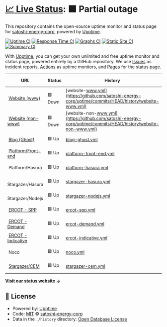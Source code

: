 # [📈 Live Status](https://status.satoshienergy.com): <!--live status--> **🟧 Partial outage**

This repository contains the open-source uptime monitor and status page for [satoshi-energy-corp](https://status.satoshienergy.com), powered by [Upptime](https://github.com/upptime/upptime).

[![Uptime CI](https://github.com/satoshi-energy-corp/uptime/workflows/Uptime%20CI/badge.svg)](https://github.com/satoshi-energy-corp/uptime/actions?query=workflow%3A%22Uptime+CI%22)
[![Response Time CI](https://github.com/satoshi-energy-corp/uptime/workflows/Response%20Time%20CI/badge.svg)](https://github.com/satoshi-energy-corp/uptime/actions?query=workflow%3A%22Response+Time+CI%22)
[![Graphs CI](https://github.com/satoshi-energy-corp/uptime/workflows/Graphs%20CI/badge.svg)](https://github.com/satoshi-energy-corp/uptime/actions?query=workflow%3A%22Graphs+CI%22)
[![Static Site CI](https://github.com/satoshi-energy-corp/uptime/workflows/Static%20Site%20CI/badge.svg)](https://github.com/satoshi-energy-corp/uptime/actions?query=workflow%3A%22Static+Site+CI%22)
[![Summary CI](https://github.com/satoshi-energy-corp/uptime/workflows/Summary%20CI/badge.svg)](https://github.com/satoshi-energy-corp/uptime/actions?query=workflow%3A%22Summary+CI%22)

With [Upptime](https://upptime.js.org), you can get your own unlimited and free uptime monitor and status page, powered entirely by a GitHub repository. We use [Issues](https://github.com/satoshi-energy-corp/uptime/issues) as incident reports, [Actions](https://github.com/satoshi-energy-corp/uptime/actions) as uptime monitors, and [Pages](https://status.satoshienergy.com) for the status page.

<!--start: status pages-->
<!-- This summary is generated by Upptime (https://github.com/upptime/upptime) -->
<!-- Do not edit this manually, your changes will be overwritten -->
<!-- prettier-ignore -->
| URL | Status | History | Response Time | Uptime |
| --- | ------ | ------- | ------------- | ------ |
| <img alt="" src="https://icons.duckduckgo.com/ip3/www.satoshienergy.com.ico" height="13"> [Website (www)](https://www.satoshienergy.com) | 🟥 Down | [website-www.yml](https://github.com/satoshi-energy-corp/uptime/commits/HEAD/history/website-www.yml) | <details><summary><img alt="Response time graph" src="./graphs/website-www/response-time-week.png" height="20"> 377ms</summary><br><a href="https://status.satoshienergy.com/history/website-www"><img alt="Response time 380" src="https://img.shields.io/endpoint?url=https%3A%2F%2Fraw.githubusercontent.com%2Fsatoshi-energy-corp%2Fuptime%2FHEAD%2Fapi%2Fwebsite-www%2Fresponse-time.json"></a><br><a href="https://status.satoshienergy.com/history/website-www"><img alt="24-hour response time 260" src="https://img.shields.io/endpoint?url=https%3A%2F%2Fraw.githubusercontent.com%2Fsatoshi-energy-corp%2Fuptime%2FHEAD%2Fapi%2Fwebsite-www%2Fresponse-time-day.json"></a><br><a href="https://status.satoshienergy.com/history/website-www"><img alt="7-day response time 377" src="https://img.shields.io/endpoint?url=https%3A%2F%2Fraw.githubusercontent.com%2Fsatoshi-energy-corp%2Fuptime%2FHEAD%2Fapi%2Fwebsite-www%2Fresponse-time-week.json"></a><br><a href="https://status.satoshienergy.com/history/website-www"><img alt="30-day response time 366" src="https://img.shields.io/endpoint?url=https%3A%2F%2Fraw.githubusercontent.com%2Fsatoshi-energy-corp%2Fuptime%2FHEAD%2Fapi%2Fwebsite-www%2Fresponse-time-month.json"></a><br><a href="https://status.satoshienergy.com/history/website-www"><img alt="1-year response time 390" src="https://img.shields.io/endpoint?url=https%3A%2F%2Fraw.githubusercontent.com%2Fsatoshi-energy-corp%2Fuptime%2FHEAD%2Fapi%2Fwebsite-www%2Fresponse-time-year.json"></a></details> | <details><summary><a href="https://status.satoshienergy.com/history/website-www">100.00%</a></summary><a href="https://status.satoshienergy.com/history/website-www"><img alt="All-time uptime 99.98%" src="https://img.shields.io/endpoint?url=https%3A%2F%2Fraw.githubusercontent.com%2Fsatoshi-energy-corp%2Fuptime%2FHEAD%2Fapi%2Fwebsite-www%2Fuptime.json"></a><br><a href="https://status.satoshienergy.com/history/website-www"><img alt="24-hour uptime 99.99%" src="https://img.shields.io/endpoint?url=https%3A%2F%2Fraw.githubusercontent.com%2Fsatoshi-energy-corp%2Fuptime%2FHEAD%2Fapi%2Fwebsite-www%2Fuptime-day.json"></a><br><a href="https://status.satoshienergy.com/history/website-www"><img alt="7-day uptime 100.00%" src="https://img.shields.io/endpoint?url=https%3A%2F%2Fraw.githubusercontent.com%2Fsatoshi-energy-corp%2Fuptime%2FHEAD%2Fapi%2Fwebsite-www%2Fuptime-week.json"></a><br><a href="https://status.satoshienergy.com/history/website-www"><img alt="30-day uptime 100.00%" src="https://img.shields.io/endpoint?url=https%3A%2F%2Fraw.githubusercontent.com%2Fsatoshi-energy-corp%2Fuptime%2FHEAD%2Fapi%2Fwebsite-www%2Fuptime-month.json"></a><br><a href="https://status.satoshienergy.com/history/website-www"><img alt="1-year uptime 99.98%" src="https://img.shields.io/endpoint?url=https%3A%2F%2Fraw.githubusercontent.com%2Fsatoshi-energy-corp%2Fuptime%2FHEAD%2Fapi%2Fwebsite-www%2Fuptime-year.json"></a></details>
| <img alt="" src="https://icons.duckduckgo.com/ip3/satoshienergy.com.ico" height="13"> [Website (non-www)](https://satoshienergy.com) | 🟥 Down | [website-non-www.yml](https://github.com/satoshi-energy-corp/uptime/commits/HEAD/history/website-non-www.yml) | <details><summary><img alt="Response time graph" src="./graphs/website-non-www/response-time-week.png" height="20"> 88ms</summary><br><a href="https://status.satoshienergy.com/history/website-non-www"><img alt="Response time 193" src="https://img.shields.io/endpoint?url=https%3A%2F%2Fraw.githubusercontent.com%2Fsatoshi-energy-corp%2Fuptime%2FHEAD%2Fapi%2Fwebsite-non-www%2Fresponse-time.json"></a><br><a href="https://status.satoshienergy.com/history/website-non-www"><img alt="24-hour response time 105" src="https://img.shields.io/endpoint?url=https%3A%2F%2Fraw.githubusercontent.com%2Fsatoshi-energy-corp%2Fuptime%2FHEAD%2Fapi%2Fwebsite-non-www%2Fresponse-time-day.json"></a><br><a href="https://status.satoshienergy.com/history/website-non-www"><img alt="7-day response time 88" src="https://img.shields.io/endpoint?url=https%3A%2F%2Fraw.githubusercontent.com%2Fsatoshi-energy-corp%2Fuptime%2FHEAD%2Fapi%2Fwebsite-non-www%2Fresponse-time-week.json"></a><br><a href="https://status.satoshienergy.com/history/website-non-www"><img alt="30-day response time 97" src="https://img.shields.io/endpoint?url=https%3A%2F%2Fraw.githubusercontent.com%2Fsatoshi-energy-corp%2Fuptime%2FHEAD%2Fapi%2Fwebsite-non-www%2Fresponse-time-month.json"></a><br><a href="https://status.satoshienergy.com/history/website-non-www"><img alt="1-year response time 173" src="https://img.shields.io/endpoint?url=https%3A%2F%2Fraw.githubusercontent.com%2Fsatoshi-energy-corp%2Fuptime%2FHEAD%2Fapi%2Fwebsite-non-www%2Fresponse-time-year.json"></a></details> | <details><summary><a href="https://status.satoshienergy.com/history/website-non-www">100.00%</a></summary><a href="https://status.satoshienergy.com/history/website-non-www"><img alt="All-time uptime 99.99%" src="https://img.shields.io/endpoint?url=https%3A%2F%2Fraw.githubusercontent.com%2Fsatoshi-energy-corp%2Fuptime%2FHEAD%2Fapi%2Fwebsite-non-www%2Fuptime.json"></a><br><a href="https://status.satoshienergy.com/history/website-non-www"><img alt="24-hour uptime 99.99%" src="https://img.shields.io/endpoint?url=https%3A%2F%2Fraw.githubusercontent.com%2Fsatoshi-energy-corp%2Fuptime%2FHEAD%2Fapi%2Fwebsite-non-www%2Fuptime-day.json"></a><br><a href="https://status.satoshienergy.com/history/website-non-www"><img alt="7-day uptime 100.00%" src="https://img.shields.io/endpoint?url=https%3A%2F%2Fraw.githubusercontent.com%2Fsatoshi-energy-corp%2Fuptime%2FHEAD%2Fapi%2Fwebsite-non-www%2Fuptime-week.json"></a><br><a href="https://status.satoshienergy.com/history/website-non-www"><img alt="30-day uptime 100.00%" src="https://img.shields.io/endpoint?url=https%3A%2F%2Fraw.githubusercontent.com%2Fsatoshi-energy-corp%2Fuptime%2FHEAD%2Fapi%2Fwebsite-non-www%2Fuptime-month.json"></a><br><a href="https://status.satoshienergy.com/history/website-non-www"><img alt="1-year uptime 99.99%" src="https://img.shields.io/endpoint?url=https%3A%2F%2Fraw.githubusercontent.com%2Fsatoshi-energy-corp%2Fuptime%2FHEAD%2Fapi%2Fwebsite-non-www%2Fuptime-year.json"></a></details>
| <img alt="" src="https://icons.duckduckgo.com/ip3/research.satoshienergy.com.ico" height="13"> [Blog (Ghost)](https://research.satoshienergy.com) | 🟩 Up | [blog-ghost.yml](https://github.com/satoshi-energy-corp/uptime/commits/HEAD/history/blog-ghost.yml) | <details><summary><img alt="Response time graph" src="./graphs/blog-ghost/response-time-week.png" height="20"> 670ms</summary><br><a href="https://status.satoshienergy.com/history/blog-ghost"><img alt="Response time 128" src="https://img.shields.io/endpoint?url=https%3A%2F%2Fraw.githubusercontent.com%2Fsatoshi-energy-corp%2Fuptime%2FHEAD%2Fapi%2Fblog-ghost%2Fresponse-time.json"></a><br><a href="https://status.satoshienergy.com/history/blog-ghost"><img alt="24-hour response time 69" src="https://img.shields.io/endpoint?url=https%3A%2F%2Fraw.githubusercontent.com%2Fsatoshi-energy-corp%2Fuptime%2FHEAD%2Fapi%2Fblog-ghost%2Fresponse-time-day.json"></a><br><a href="https://status.satoshienergy.com/history/blog-ghost"><img alt="7-day response time 670" src="https://img.shields.io/endpoint?url=https%3A%2F%2Fraw.githubusercontent.com%2Fsatoshi-energy-corp%2Fuptime%2FHEAD%2Fapi%2Fblog-ghost%2Fresponse-time-week.json"></a><br><a href="https://status.satoshienergy.com/history/blog-ghost"><img alt="30-day response time 268" src="https://img.shields.io/endpoint?url=https%3A%2F%2Fraw.githubusercontent.com%2Fsatoshi-energy-corp%2Fuptime%2FHEAD%2Fapi%2Fblog-ghost%2Fresponse-time-month.json"></a><br><a href="https://status.satoshienergy.com/history/blog-ghost"><img alt="1-year response time 126" src="https://img.shields.io/endpoint?url=https%3A%2F%2Fraw.githubusercontent.com%2Fsatoshi-energy-corp%2Fuptime%2FHEAD%2Fapi%2Fblog-ghost%2Fresponse-time-year.json"></a></details> | <details><summary><a href="https://status.satoshienergy.com/history/blog-ghost">100.00%</a></summary><a href="https://status.satoshienergy.com/history/blog-ghost"><img alt="All-time uptime 100.00%" src="https://img.shields.io/endpoint?url=https%3A%2F%2Fraw.githubusercontent.com%2Fsatoshi-energy-corp%2Fuptime%2FHEAD%2Fapi%2Fblog-ghost%2Fuptime.json"></a><br><a href="https://status.satoshienergy.com/history/blog-ghost"><img alt="24-hour uptime 100.00%" src="https://img.shields.io/endpoint?url=https%3A%2F%2Fraw.githubusercontent.com%2Fsatoshi-energy-corp%2Fuptime%2FHEAD%2Fapi%2Fblog-ghost%2Fuptime-day.json"></a><br><a href="https://status.satoshienergy.com/history/blog-ghost"><img alt="7-day uptime 100.00%" src="https://img.shields.io/endpoint?url=https%3A%2F%2Fraw.githubusercontent.com%2Fsatoshi-energy-corp%2Fuptime%2FHEAD%2Fapi%2Fblog-ghost%2Fuptime-week.json"></a><br><a href="https://status.satoshienergy.com/history/blog-ghost"><img alt="30-day uptime 100.00%" src="https://img.shields.io/endpoint?url=https%3A%2F%2Fraw.githubusercontent.com%2Fsatoshi-energy-corp%2Fuptime%2FHEAD%2Fapi%2Fblog-ghost%2Fuptime-month.json"></a><br><a href="https://status.satoshienergy.com/history/blog-ghost"><img alt="1-year uptime 100.00%" src="https://img.shields.io/endpoint?url=https%3A%2F%2Fraw.githubusercontent.com%2Fsatoshi-energy-corp%2Fuptime%2FHEAD%2Fapi%2Fblog-ghost%2Fuptime-year.json"></a></details>
| <img alt="" src="https://icons.duckduckgo.com/ip3/app.satoshienergy.com.ico" height="13"> [Platform/Front-end](https://app.satoshienergy.com) | 🟩 Up | [platform-front-end.yml](https://github.com/satoshi-energy-corp/uptime/commits/HEAD/history/platform-front-end.yml) | <details><summary><img alt="Response time graph" src="./graphs/platform-front-end/response-time-week.png" height="20"> 139ms</summary><br><a href="https://status.satoshienergy.com/history/platform-front-end"><img alt="Response time 174" src="https://img.shields.io/endpoint?url=https%3A%2F%2Fraw.githubusercontent.com%2Fsatoshi-energy-corp%2Fuptime%2FHEAD%2Fapi%2Fplatform-front-end%2Fresponse-time.json"></a><br><a href="https://status.satoshienergy.com/history/platform-front-end"><img alt="24-hour response time 77" src="https://img.shields.io/endpoint?url=https%3A%2F%2Fraw.githubusercontent.com%2Fsatoshi-energy-corp%2Fuptime%2FHEAD%2Fapi%2Fplatform-front-end%2Fresponse-time-day.json"></a><br><a href="https://status.satoshienergy.com/history/platform-front-end"><img alt="7-day response time 139" src="https://img.shields.io/endpoint?url=https%3A%2F%2Fraw.githubusercontent.com%2Fsatoshi-energy-corp%2Fuptime%2FHEAD%2Fapi%2Fplatform-front-end%2Fresponse-time-week.json"></a><br><a href="https://status.satoshienergy.com/history/platform-front-end"><img alt="30-day response time 110" src="https://img.shields.io/endpoint?url=https%3A%2F%2Fraw.githubusercontent.com%2Fsatoshi-energy-corp%2Fuptime%2FHEAD%2Fapi%2Fplatform-front-end%2Fresponse-time-month.json"></a><br><a href="https://status.satoshienergy.com/history/platform-front-end"><img alt="1-year response time 141" src="https://img.shields.io/endpoint?url=https%3A%2F%2Fraw.githubusercontent.com%2Fsatoshi-energy-corp%2Fuptime%2FHEAD%2Fapi%2Fplatform-front-end%2Fresponse-time-year.json"></a></details> | <details><summary><a href="https://status.satoshienergy.com/history/platform-front-end">100.00%</a></summary><a href="https://status.satoshienergy.com/history/platform-front-end"><img alt="All-time uptime 100.00%" src="https://img.shields.io/endpoint?url=https%3A%2F%2Fraw.githubusercontent.com%2Fsatoshi-energy-corp%2Fuptime%2FHEAD%2Fapi%2Fplatform-front-end%2Fuptime.json"></a><br><a href="https://status.satoshienergy.com/history/platform-front-end"><img alt="24-hour uptime 100.00%" src="https://img.shields.io/endpoint?url=https%3A%2F%2Fraw.githubusercontent.com%2Fsatoshi-energy-corp%2Fuptime%2FHEAD%2Fapi%2Fplatform-front-end%2Fuptime-day.json"></a><br><a href="https://status.satoshienergy.com/history/platform-front-end"><img alt="7-day uptime 100.00%" src="https://img.shields.io/endpoint?url=https%3A%2F%2Fraw.githubusercontent.com%2Fsatoshi-energy-corp%2Fuptime%2FHEAD%2Fapi%2Fplatform-front-end%2Fuptime-week.json"></a><br><a href="https://status.satoshienergy.com/history/platform-front-end"><img alt="30-day uptime 100.00%" src="https://img.shields.io/endpoint?url=https%3A%2F%2Fraw.githubusercontent.com%2Fsatoshi-energy-corp%2Fuptime%2FHEAD%2Fapi%2Fplatform-front-end%2Fuptime-month.json"></a><br><a href="https://status.satoshienergy.com/history/platform-front-end"><img alt="1-year uptime 100.00%" src="https://img.shields.io/endpoint?url=https%3A%2F%2Fraw.githubusercontent.com%2Fsatoshi-energy-corp%2Fuptime%2FHEAD%2Fapi%2Fplatform-front-end%2Fuptime-year.json"></a></details>
| <img alt="" src="https://icons.duckduckgo.com/ip3/null.ico" height="13"> Platform/Hasura | 🟩 Up | [platform-hasura.yml](https://github.com/satoshi-energy-corp/uptime/commits/HEAD/history/platform-hasura.yml) | <details><summary><img alt="Response time graph" src="./graphs/platform-hasura/response-time-week.png" height="20"> 327ms</summary><br><a href="https://status.satoshienergy.com/history/platform-hasura"><img alt="Response time 311" src="https://img.shields.io/endpoint?url=https%3A%2F%2Fraw.githubusercontent.com%2Fsatoshi-energy-corp%2Fuptime%2FHEAD%2Fapi%2Fplatform-hasura%2Fresponse-time.json"></a><br><a href="https://status.satoshienergy.com/history/platform-hasura"><img alt="24-hour response time 357" src="https://img.shields.io/endpoint?url=https%3A%2F%2Fraw.githubusercontent.com%2Fsatoshi-energy-corp%2Fuptime%2FHEAD%2Fapi%2Fplatform-hasura%2Fresponse-time-day.json"></a><br><a href="https://status.satoshienergy.com/history/platform-hasura"><img alt="7-day response time 327" src="https://img.shields.io/endpoint?url=https%3A%2F%2Fraw.githubusercontent.com%2Fsatoshi-energy-corp%2Fuptime%2FHEAD%2Fapi%2Fplatform-hasura%2Fresponse-time-week.json"></a><br><a href="https://status.satoshienergy.com/history/platform-hasura"><img alt="30-day response time 296" src="https://img.shields.io/endpoint?url=https%3A%2F%2Fraw.githubusercontent.com%2Fsatoshi-energy-corp%2Fuptime%2FHEAD%2Fapi%2Fplatform-hasura%2Fresponse-time-month.json"></a><br><a href="https://status.satoshienergy.com/history/platform-hasura"><img alt="1-year response time 292" src="https://img.shields.io/endpoint?url=https%3A%2F%2Fraw.githubusercontent.com%2Fsatoshi-energy-corp%2Fuptime%2FHEAD%2Fapi%2Fplatform-hasura%2Fresponse-time-year.json"></a></details> | <details><summary><a href="https://status.satoshienergy.com/history/platform-hasura">100.00%</a></summary><a href="https://status.satoshienergy.com/history/platform-hasura"><img alt="All-time uptime 100.00%" src="https://img.shields.io/endpoint?url=https%3A%2F%2Fraw.githubusercontent.com%2Fsatoshi-energy-corp%2Fuptime%2FHEAD%2Fapi%2Fplatform-hasura%2Fuptime.json"></a><br><a href="https://status.satoshienergy.com/history/platform-hasura"><img alt="24-hour uptime 100.00%" src="https://img.shields.io/endpoint?url=https%3A%2F%2Fraw.githubusercontent.com%2Fsatoshi-energy-corp%2Fuptime%2FHEAD%2Fapi%2Fplatform-hasura%2Fuptime-day.json"></a><br><a href="https://status.satoshienergy.com/history/platform-hasura"><img alt="7-day uptime 100.00%" src="https://img.shields.io/endpoint?url=https%3A%2F%2Fraw.githubusercontent.com%2Fsatoshi-energy-corp%2Fuptime%2FHEAD%2Fapi%2Fplatform-hasura%2Fuptime-week.json"></a><br><a href="https://status.satoshienergy.com/history/platform-hasura"><img alt="30-day uptime 100.00%" src="https://img.shields.io/endpoint?url=https%3A%2F%2Fraw.githubusercontent.com%2Fsatoshi-energy-corp%2Fuptime%2FHEAD%2Fapi%2Fplatform-hasura%2Fuptime-month.json"></a><br><a href="https://status.satoshienergy.com/history/platform-hasura"><img alt="1-year uptime 100.00%" src="https://img.shields.io/endpoint?url=https%3A%2F%2Fraw.githubusercontent.com%2Fsatoshi-energy-corp%2Fuptime%2FHEAD%2Fapi%2Fplatform-hasura%2Fuptime-year.json"></a></details>
| <img alt="" src="https://icons.duckduckgo.com/ip3/null.ico" height="13"> Stargazer/Hasura | 🟩 Up | [stargazer-hasura.yml](https://github.com/satoshi-energy-corp/uptime/commits/HEAD/history/stargazer-hasura.yml) | <details><summary><img alt="Response time graph" src="./graphs/stargazer-hasura/response-time-week.png" height="20"> 657ms</summary><br><a href="https://status.satoshienergy.com/history/stargazer-hasura"><img alt="Response time 138" src="https://img.shields.io/endpoint?url=https%3A%2F%2Fraw.githubusercontent.com%2Fsatoshi-energy-corp%2Fuptime%2FHEAD%2Fapi%2Fstargazer-hasura%2Fresponse-time.json"></a><br><a href="https://status.satoshienergy.com/history/stargazer-hasura"><img alt="24-hour response time 127" src="https://img.shields.io/endpoint?url=https%3A%2F%2Fraw.githubusercontent.com%2Fsatoshi-energy-corp%2Fuptime%2FHEAD%2Fapi%2Fstargazer-hasura%2Fresponse-time-day.json"></a><br><a href="https://status.satoshienergy.com/history/stargazer-hasura"><img alt="7-day response time 657" src="https://img.shields.io/endpoint?url=https%3A%2F%2Fraw.githubusercontent.com%2Fsatoshi-energy-corp%2Fuptime%2FHEAD%2Fapi%2Fstargazer-hasura%2Fresponse-time-week.json"></a><br><a href="https://status.satoshienergy.com/history/stargazer-hasura"><img alt="30-day response time 248" src="https://img.shields.io/endpoint?url=https%3A%2F%2Fraw.githubusercontent.com%2Fsatoshi-energy-corp%2Fuptime%2FHEAD%2Fapi%2Fstargazer-hasura%2Fresponse-time-month.json"></a><br><a href="https://status.satoshienergy.com/history/stargazer-hasura"><img alt="1-year response time 137" src="https://img.shields.io/endpoint?url=https%3A%2F%2Fraw.githubusercontent.com%2Fsatoshi-energy-corp%2Fuptime%2FHEAD%2Fapi%2Fstargazer-hasura%2Fresponse-time-year.json"></a></details> | <details><summary><a href="https://status.satoshienergy.com/history/stargazer-hasura">100.00%</a></summary><a href="https://status.satoshienergy.com/history/stargazer-hasura"><img alt="All-time uptime 99.99%" src="https://img.shields.io/endpoint?url=https%3A%2F%2Fraw.githubusercontent.com%2Fsatoshi-energy-corp%2Fuptime%2FHEAD%2Fapi%2Fstargazer-hasura%2Fuptime.json"></a><br><a href="https://status.satoshienergy.com/history/stargazer-hasura"><img alt="24-hour uptime 100.00%" src="https://img.shields.io/endpoint?url=https%3A%2F%2Fraw.githubusercontent.com%2Fsatoshi-energy-corp%2Fuptime%2FHEAD%2Fapi%2Fstargazer-hasura%2Fuptime-day.json"></a><br><a href="https://status.satoshienergy.com/history/stargazer-hasura"><img alt="7-day uptime 100.00%" src="https://img.shields.io/endpoint?url=https%3A%2F%2Fraw.githubusercontent.com%2Fsatoshi-energy-corp%2Fuptime%2FHEAD%2Fapi%2Fstargazer-hasura%2Fuptime-week.json"></a><br><a href="https://status.satoshienergy.com/history/stargazer-hasura"><img alt="30-day uptime 100.00%" src="https://img.shields.io/endpoint?url=https%3A%2F%2Fraw.githubusercontent.com%2Fsatoshi-energy-corp%2Fuptime%2FHEAD%2Fapi%2Fstargazer-hasura%2Fuptime-month.json"></a><br><a href="https://status.satoshienergy.com/history/stargazer-hasura"><img alt="1-year uptime 99.99%" src="https://img.shields.io/endpoint?url=https%3A%2F%2Fraw.githubusercontent.com%2Fsatoshi-energy-corp%2Fuptime%2FHEAD%2Fapi%2Fstargazer-hasura%2Fuptime-year.json"></a></details>
| <img alt="" src="https://icons.duckduckgo.com/ip3/null.ico" height="13"> Stargazer/Nodejs | 🟩 Up | [stargazer-nodejs.yml](https://github.com/satoshi-energy-corp/uptime/commits/HEAD/history/stargazer-nodejs.yml) | <details><summary><img alt="Response time graph" src="./graphs/stargazer-nodejs/response-time-week.png" height="20"> 118ms</summary><br><a href="https://status.satoshienergy.com/history/stargazer-nodejs"><img alt="Response time 152" src="https://img.shields.io/endpoint?url=https%3A%2F%2Fraw.githubusercontent.com%2Fsatoshi-energy-corp%2Fuptime%2FHEAD%2Fapi%2Fstargazer-nodejs%2Fresponse-time.json"></a><br><a href="https://status.satoshienergy.com/history/stargazer-nodejs"><img alt="24-hour response time 128" src="https://img.shields.io/endpoint?url=https%3A%2F%2Fraw.githubusercontent.com%2Fsatoshi-energy-corp%2Fuptime%2FHEAD%2Fapi%2Fstargazer-nodejs%2Fresponse-time-day.json"></a><br><a href="https://status.satoshienergy.com/history/stargazer-nodejs"><img alt="7-day response time 118" src="https://img.shields.io/endpoint?url=https%3A%2F%2Fraw.githubusercontent.com%2Fsatoshi-energy-corp%2Fuptime%2FHEAD%2Fapi%2Fstargazer-nodejs%2Fresponse-time-week.json"></a><br><a href="https://status.satoshienergy.com/history/stargazer-nodejs"><img alt="30-day response time 124" src="https://img.shields.io/endpoint?url=https%3A%2F%2Fraw.githubusercontent.com%2Fsatoshi-energy-corp%2Fuptime%2FHEAD%2Fapi%2Fstargazer-nodejs%2Fresponse-time-month.json"></a><br><a href="https://status.satoshienergy.com/history/stargazer-nodejs"><img alt="1-year response time 155" src="https://img.shields.io/endpoint?url=https%3A%2F%2Fraw.githubusercontent.com%2Fsatoshi-energy-corp%2Fuptime%2FHEAD%2Fapi%2Fstargazer-nodejs%2Fresponse-time-year.json"></a></details> | <details><summary><a href="https://status.satoshienergy.com/history/stargazer-nodejs">100.00%</a></summary><a href="https://status.satoshienergy.com/history/stargazer-nodejs"><img alt="All-time uptime 99.99%" src="https://img.shields.io/endpoint?url=https%3A%2F%2Fraw.githubusercontent.com%2Fsatoshi-energy-corp%2Fuptime%2FHEAD%2Fapi%2Fstargazer-nodejs%2Fuptime.json"></a><br><a href="https://status.satoshienergy.com/history/stargazer-nodejs"><img alt="24-hour uptime 100.00%" src="https://img.shields.io/endpoint?url=https%3A%2F%2Fraw.githubusercontent.com%2Fsatoshi-energy-corp%2Fuptime%2FHEAD%2Fapi%2Fstargazer-nodejs%2Fuptime-day.json"></a><br><a href="https://status.satoshienergy.com/history/stargazer-nodejs"><img alt="7-day uptime 100.00%" src="https://img.shields.io/endpoint?url=https%3A%2F%2Fraw.githubusercontent.com%2Fsatoshi-energy-corp%2Fuptime%2FHEAD%2Fapi%2Fstargazer-nodejs%2Fuptime-week.json"></a><br><a href="https://status.satoshienergy.com/history/stargazer-nodejs"><img alt="30-day uptime 100.00%" src="https://img.shields.io/endpoint?url=https%3A%2F%2Fraw.githubusercontent.com%2Fsatoshi-energy-corp%2Fuptime%2FHEAD%2Fapi%2Fstargazer-nodejs%2Fuptime-month.json"></a><br><a href="https://status.satoshienergy.com/history/stargazer-nodejs"><img alt="1-year uptime 99.99%" src="https://img.shields.io/endpoint?url=https%3A%2F%2Fraw.githubusercontent.com%2Fsatoshi-energy-corp%2Fuptime%2FHEAD%2Fapi%2Fstargazer-nodejs%2Fuptime-year.json"></a></details>
| <img alt="" src="https://icons.duckduckgo.com/ip3/www.ercot.com.ico" height="13"> [ERCOT - SPP](https://www.ercot.com/misapp/GetReports.do?reportTypeId=12301) | 🟩 Up | [ercot-spp.yml](https://github.com/satoshi-energy-corp/uptime/commits/HEAD/history/ercot-spp.yml) | <details><summary><img alt="Response time graph" src="./graphs/ercot-spp/response-time-week.png" height="20"> 923ms</summary><br><a href="https://status.satoshienergy.com/history/ercot-spp"><img alt="Response time 1551" src="https://img.shields.io/endpoint?url=https%3A%2F%2Fraw.githubusercontent.com%2Fsatoshi-energy-corp%2Fuptime%2FHEAD%2Fapi%2Fercot-spp%2Fresponse-time.json"></a><br><a href="https://status.satoshienergy.com/history/ercot-spp"><img alt="24-hour response time 213" src="https://img.shields.io/endpoint?url=https%3A%2F%2Fraw.githubusercontent.com%2Fsatoshi-energy-corp%2Fuptime%2FHEAD%2Fapi%2Fercot-spp%2Fresponse-time-day.json"></a><br><a href="https://status.satoshienergy.com/history/ercot-spp"><img alt="7-day response time 923" src="https://img.shields.io/endpoint?url=https%3A%2F%2Fraw.githubusercontent.com%2Fsatoshi-energy-corp%2Fuptime%2FHEAD%2Fapi%2Fercot-spp%2Fresponse-time-week.json"></a><br><a href="https://status.satoshienergy.com/history/ercot-spp"><img alt="30-day response time 1286" src="https://img.shields.io/endpoint?url=https%3A%2F%2Fraw.githubusercontent.com%2Fsatoshi-energy-corp%2Fuptime%2FHEAD%2Fapi%2Fercot-spp%2Fresponse-time-month.json"></a><br><a href="https://status.satoshienergy.com/history/ercot-spp"><img alt="1-year response time 1551" src="https://img.shields.io/endpoint?url=https%3A%2F%2Fraw.githubusercontent.com%2Fsatoshi-energy-corp%2Fuptime%2FHEAD%2Fapi%2Fercot-spp%2Fresponse-time-year.json"></a></details> | <details><summary><a href="https://status.satoshienergy.com/history/ercot-spp">100.00%</a></summary><a href="https://status.satoshienergy.com/history/ercot-spp"><img alt="All-time uptime 99.92%" src="https://img.shields.io/endpoint?url=https%3A%2F%2Fraw.githubusercontent.com%2Fsatoshi-energy-corp%2Fuptime%2FHEAD%2Fapi%2Fercot-spp%2Fuptime.json"></a><br><a href="https://status.satoshienergy.com/history/ercot-spp"><img alt="24-hour uptime 100.00%" src="https://img.shields.io/endpoint?url=https%3A%2F%2Fraw.githubusercontent.com%2Fsatoshi-energy-corp%2Fuptime%2FHEAD%2Fapi%2Fercot-spp%2Fuptime-day.json"></a><br><a href="https://status.satoshienergy.com/history/ercot-spp"><img alt="7-day uptime 100.00%" src="https://img.shields.io/endpoint?url=https%3A%2F%2Fraw.githubusercontent.com%2Fsatoshi-energy-corp%2Fuptime%2FHEAD%2Fapi%2Fercot-spp%2Fuptime-week.json"></a><br><a href="https://status.satoshienergy.com/history/ercot-spp"><img alt="30-day uptime 100.00%" src="https://img.shields.io/endpoint?url=https%3A%2F%2Fraw.githubusercontent.com%2Fsatoshi-energy-corp%2Fuptime%2FHEAD%2Fapi%2Fercot-spp%2Fuptime-month.json"></a><br><a href="https://status.satoshienergy.com/history/ercot-spp"><img alt="1-year uptime 99.92%" src="https://img.shields.io/endpoint?url=https%3A%2F%2Fraw.githubusercontent.com%2Fsatoshi-energy-corp%2Fuptime%2FHEAD%2Fapi%2Fercot-spp%2Fuptime-year.json"></a></details>
| <img alt="" src="https://icons.duckduckgo.com/ip3/www.ercot.com.ico" height="13"> [ERCOT - Demand](https://www.ercot.com/api/1/services/read/dashboards/supply-demand.json) | 🟩 Up | [ercot-demand.yml](https://github.com/satoshi-energy-corp/uptime/commits/HEAD/history/ercot-demand.yml) | <details><summary><img alt="Response time graph" src="./graphs/ercot-demand/response-time-week.png" height="20"> 25ms</summary><br><a href="https://status.satoshienergy.com/history/ercot-demand"><img alt="Response time 192" src="https://img.shields.io/endpoint?url=https%3A%2F%2Fraw.githubusercontent.com%2Fsatoshi-energy-corp%2Fuptime%2FHEAD%2Fapi%2Fercot-demand%2Fresponse-time.json"></a><br><a href="https://status.satoshienergy.com/history/ercot-demand"><img alt="24-hour response time 10" src="https://img.shields.io/endpoint?url=https%3A%2F%2Fraw.githubusercontent.com%2Fsatoshi-energy-corp%2Fuptime%2FHEAD%2Fapi%2Fercot-demand%2Fresponse-time-day.json"></a><br><a href="https://status.satoshienergy.com/history/ercot-demand"><img alt="7-day response time 25" src="https://img.shields.io/endpoint?url=https%3A%2F%2Fraw.githubusercontent.com%2Fsatoshi-energy-corp%2Fuptime%2FHEAD%2Fapi%2Fercot-demand%2Fresponse-time-week.json"></a><br><a href="https://status.satoshienergy.com/history/ercot-demand"><img alt="30-day response time 18" src="https://img.shields.io/endpoint?url=https%3A%2F%2Fraw.githubusercontent.com%2Fsatoshi-energy-corp%2Fuptime%2FHEAD%2Fapi%2Fercot-demand%2Fresponse-time-month.json"></a><br><a href="https://status.satoshienergy.com/history/ercot-demand"><img alt="1-year response time 192" src="https://img.shields.io/endpoint?url=https%3A%2F%2Fraw.githubusercontent.com%2Fsatoshi-energy-corp%2Fuptime%2FHEAD%2Fapi%2Fercot-demand%2Fresponse-time-year.json"></a></details> | <details><summary><a href="https://status.satoshienergy.com/history/ercot-demand">100.00%</a></summary><a href="https://status.satoshienergy.com/history/ercot-demand"><img alt="All-time uptime 99.84%" src="https://img.shields.io/endpoint?url=https%3A%2F%2Fraw.githubusercontent.com%2Fsatoshi-energy-corp%2Fuptime%2FHEAD%2Fapi%2Fercot-demand%2Fuptime.json"></a><br><a href="https://status.satoshienergy.com/history/ercot-demand"><img alt="24-hour uptime 100.00%" src="https://img.shields.io/endpoint?url=https%3A%2F%2Fraw.githubusercontent.com%2Fsatoshi-energy-corp%2Fuptime%2FHEAD%2Fapi%2Fercot-demand%2Fuptime-day.json"></a><br><a href="https://status.satoshienergy.com/history/ercot-demand"><img alt="7-day uptime 100.00%" src="https://img.shields.io/endpoint?url=https%3A%2F%2Fraw.githubusercontent.com%2Fsatoshi-energy-corp%2Fuptime%2FHEAD%2Fapi%2Fercot-demand%2Fuptime-week.json"></a><br><a href="https://status.satoshienergy.com/history/ercot-demand"><img alt="30-day uptime 100.00%" src="https://img.shields.io/endpoint?url=https%3A%2F%2Fraw.githubusercontent.com%2Fsatoshi-energy-corp%2Fuptime%2FHEAD%2Fapi%2Fercot-demand%2Fuptime-month.json"></a><br><a href="https://status.satoshienergy.com/history/ercot-demand"><img alt="1-year uptime 99.84%" src="https://img.shields.io/endpoint?url=https%3A%2F%2Fraw.githubusercontent.com%2Fsatoshi-energy-corp%2Fuptime%2FHEAD%2Fapi%2Fercot-demand%2Fuptime-year.json"></a></details>
| <img alt="" src="https://icons.duckduckgo.com/ip3/www.ercot.com.ico" height="13"> [ERCOT - Indicative](https://www.ercot.com/content/cdr/html/rtd_ind_lmp_lz_hb_LZ_WEST.html) | 🟩 Up | [ercot-indicative.yml](https://github.com/satoshi-energy-corp/uptime/commits/HEAD/history/ercot-indicative.yml) | <details><summary><img alt="Response time graph" src="./graphs/ercot-indicative/response-time-week.png" height="20"> 75ms</summary><br><a href="https://status.satoshienergy.com/history/ercot-indicative"><img alt="Response time 309" src="https://img.shields.io/endpoint?url=https%3A%2F%2Fraw.githubusercontent.com%2Fsatoshi-energy-corp%2Fuptime%2FHEAD%2Fapi%2Fercot-indicative%2Fresponse-time.json"></a><br><a href="https://status.satoshienergy.com/history/ercot-indicative"><img alt="24-hour response time 42" src="https://img.shields.io/endpoint?url=https%3A%2F%2Fraw.githubusercontent.com%2Fsatoshi-energy-corp%2Fuptime%2FHEAD%2Fapi%2Fercot-indicative%2Fresponse-time-day.json"></a><br><a href="https://status.satoshienergy.com/history/ercot-indicative"><img alt="7-day response time 75" src="https://img.shields.io/endpoint?url=https%3A%2F%2Fraw.githubusercontent.com%2Fsatoshi-energy-corp%2Fuptime%2FHEAD%2Fapi%2Fercot-indicative%2Fresponse-time-week.json"></a><br><a href="https://status.satoshienergy.com/history/ercot-indicative"><img alt="30-day response time 147" src="https://img.shields.io/endpoint?url=https%3A%2F%2Fraw.githubusercontent.com%2Fsatoshi-energy-corp%2Fuptime%2FHEAD%2Fapi%2Fercot-indicative%2Fresponse-time-month.json"></a><br><a href="https://status.satoshienergy.com/history/ercot-indicative"><img alt="1-year response time 309" src="https://img.shields.io/endpoint?url=https%3A%2F%2Fraw.githubusercontent.com%2Fsatoshi-energy-corp%2Fuptime%2FHEAD%2Fapi%2Fercot-indicative%2Fresponse-time-year.json"></a></details> | <details><summary><a href="https://status.satoshienergy.com/history/ercot-indicative">100.00%</a></summary><a href="https://status.satoshienergy.com/history/ercot-indicative"><img alt="All-time uptime 99.99%" src="https://img.shields.io/endpoint?url=https%3A%2F%2Fraw.githubusercontent.com%2Fsatoshi-energy-corp%2Fuptime%2FHEAD%2Fapi%2Fercot-indicative%2Fuptime.json"></a><br><a href="https://status.satoshienergy.com/history/ercot-indicative"><img alt="24-hour uptime 100.00%" src="https://img.shields.io/endpoint?url=https%3A%2F%2Fraw.githubusercontent.com%2Fsatoshi-energy-corp%2Fuptime%2FHEAD%2Fapi%2Fercot-indicative%2Fuptime-day.json"></a><br><a href="https://status.satoshienergy.com/history/ercot-indicative"><img alt="7-day uptime 100.00%" src="https://img.shields.io/endpoint?url=https%3A%2F%2Fraw.githubusercontent.com%2Fsatoshi-energy-corp%2Fuptime%2FHEAD%2Fapi%2Fercot-indicative%2Fuptime-week.json"></a><br><a href="https://status.satoshienergy.com/history/ercot-indicative"><img alt="30-day uptime 100.00%" src="https://img.shields.io/endpoint?url=https%3A%2F%2Fraw.githubusercontent.com%2Fsatoshi-energy-corp%2Fuptime%2FHEAD%2Fapi%2Fercot-indicative%2Fuptime-month.json"></a><br><a href="https://status.satoshienergy.com/history/ercot-indicative"><img alt="1-year uptime 99.99%" src="https://img.shields.io/endpoint?url=https%3A%2F%2Fraw.githubusercontent.com%2Fsatoshi-energy-corp%2Fuptime%2FHEAD%2Fapi%2Fercot-indicative%2Fuptime-year.json"></a></details>
| <img alt="" src="https://icons.duckduckgo.com/ip3/null.ico" height="13"> Noco | 🟩 Up | [noco.yml](https://github.com/satoshi-energy-corp/uptime/commits/HEAD/history/noco.yml) | <details><summary><img alt="Response time graph" src="./graphs/noco/response-time-week.png" height="20"> 392ms</summary><br><a href="https://status.satoshienergy.com/history/noco"><img alt="Response time 466" src="https://img.shields.io/endpoint?url=https%3A%2F%2Fraw.githubusercontent.com%2Fsatoshi-energy-corp%2Fuptime%2FHEAD%2Fapi%2Fnoco%2Fresponse-time.json"></a><br><a href="https://status.satoshienergy.com/history/noco"><img alt="24-hour response time 387" src="https://img.shields.io/endpoint?url=https%3A%2F%2Fraw.githubusercontent.com%2Fsatoshi-energy-corp%2Fuptime%2FHEAD%2Fapi%2Fnoco%2Fresponse-time-day.json"></a><br><a href="https://status.satoshienergy.com/history/noco"><img alt="7-day response time 392" src="https://img.shields.io/endpoint?url=https%3A%2F%2Fraw.githubusercontent.com%2Fsatoshi-energy-corp%2Fuptime%2FHEAD%2Fapi%2Fnoco%2Fresponse-time-week.json"></a><br><a href="https://status.satoshienergy.com/history/noco"><img alt="30-day response time 459" src="https://img.shields.io/endpoint?url=https%3A%2F%2Fraw.githubusercontent.com%2Fsatoshi-energy-corp%2Fuptime%2FHEAD%2Fapi%2Fnoco%2Fresponse-time-month.json"></a><br><a href="https://status.satoshienergy.com/history/noco"><img alt="1-year response time 466" src="https://img.shields.io/endpoint?url=https%3A%2F%2Fraw.githubusercontent.com%2Fsatoshi-energy-corp%2Fuptime%2FHEAD%2Fapi%2Fnoco%2Fresponse-time-year.json"></a></details> | <details><summary><a href="https://status.satoshienergy.com/history/noco">100.00%</a></summary><a href="https://status.satoshienergy.com/history/noco"><img alt="All-time uptime 84.64%" src="https://img.shields.io/endpoint?url=https%3A%2F%2Fraw.githubusercontent.com%2Fsatoshi-energy-corp%2Fuptime%2FHEAD%2Fapi%2Fnoco%2Fuptime.json"></a><br><a href="https://status.satoshienergy.com/history/noco"><img alt="24-hour uptime 100.00%" src="https://img.shields.io/endpoint?url=https%3A%2F%2Fraw.githubusercontent.com%2Fsatoshi-energy-corp%2Fuptime%2FHEAD%2Fapi%2Fnoco%2Fuptime-day.json"></a><br><a href="https://status.satoshienergy.com/history/noco"><img alt="7-day uptime 100.00%" src="https://img.shields.io/endpoint?url=https%3A%2F%2Fraw.githubusercontent.com%2Fsatoshi-energy-corp%2Fuptime%2FHEAD%2Fapi%2Fnoco%2Fuptime-week.json"></a><br><a href="https://status.satoshienergy.com/history/noco"><img alt="30-day uptime 100.00%" src="https://img.shields.io/endpoint?url=https%3A%2F%2Fraw.githubusercontent.com%2Fsatoshi-energy-corp%2Fuptime%2FHEAD%2Fapi%2Fnoco%2Fuptime-month.json"></a><br><a href="https://status.satoshienergy.com/history/noco"><img alt="1-year uptime 84.64%" src="https://img.shields.io/endpoint?url=https%3A%2F%2Fraw.githubusercontent.com%2Fsatoshi-energy-corp%2Fuptime%2FHEAD%2Fapi%2Fnoco%2Fuptime-year.json"></a></details>
| <img alt="" src="https://icons.duckduckgo.com/ip3/cem.satoshienergy.com.ico" height="13"> [Stargazer/CEM](https://cem.satoshienergy.com) | 🟩 Up | [stargazer-cem.yml](https://github.com/satoshi-energy-corp/uptime/commits/HEAD/history/stargazer-cem.yml) | <details><summary><img alt="Response time graph" src="./graphs/stargazer-cem/response-time-week.png" height="20"> 371ms</summary><br><a href="https://status.satoshienergy.com/history/stargazer-cem"><img alt="Response time 411" src="https://img.shields.io/endpoint?url=https%3A%2F%2Fraw.githubusercontent.com%2Fsatoshi-energy-corp%2Fuptime%2FHEAD%2Fapi%2Fstargazer-cem%2Fresponse-time.json"></a><br><a href="https://status.satoshienergy.com/history/stargazer-cem"><img alt="24-hour response time 437" src="https://img.shields.io/endpoint?url=https%3A%2F%2Fraw.githubusercontent.com%2Fsatoshi-energy-corp%2Fuptime%2FHEAD%2Fapi%2Fstargazer-cem%2Fresponse-time-day.json"></a><br><a href="https://status.satoshienergy.com/history/stargazer-cem"><img alt="7-day response time 371" src="https://img.shields.io/endpoint?url=https%3A%2F%2Fraw.githubusercontent.com%2Fsatoshi-energy-corp%2Fuptime%2FHEAD%2Fapi%2Fstargazer-cem%2Fresponse-time-week.json"></a><br><a href="https://status.satoshienergy.com/history/stargazer-cem"><img alt="30-day response time 395" src="https://img.shields.io/endpoint?url=https%3A%2F%2Fraw.githubusercontent.com%2Fsatoshi-energy-corp%2Fuptime%2FHEAD%2Fapi%2Fstargazer-cem%2Fresponse-time-month.json"></a><br><a href="https://status.satoshienergy.com/history/stargazer-cem"><img alt="1-year response time 411" src="https://img.shields.io/endpoint?url=https%3A%2F%2Fraw.githubusercontent.com%2Fsatoshi-energy-corp%2Fuptime%2FHEAD%2Fapi%2Fstargazer-cem%2Fresponse-time-year.json"></a></details> | <details><summary><a href="https://status.satoshienergy.com/history/stargazer-cem">100.00%</a></summary><a href="https://status.satoshienergy.com/history/stargazer-cem"><img alt="All-time uptime 100.00%" src="https://img.shields.io/endpoint?url=https%3A%2F%2Fraw.githubusercontent.com%2Fsatoshi-energy-corp%2Fuptime%2FHEAD%2Fapi%2Fstargazer-cem%2Fuptime.json"></a><br><a href="https://status.satoshienergy.com/history/stargazer-cem"><img alt="24-hour uptime 100.00%" src="https://img.shields.io/endpoint?url=https%3A%2F%2Fraw.githubusercontent.com%2Fsatoshi-energy-corp%2Fuptime%2FHEAD%2Fapi%2Fstargazer-cem%2Fuptime-day.json"></a><br><a href="https://status.satoshienergy.com/history/stargazer-cem"><img alt="7-day uptime 100.00%" src="https://img.shields.io/endpoint?url=https%3A%2F%2Fraw.githubusercontent.com%2Fsatoshi-energy-corp%2Fuptime%2FHEAD%2Fapi%2Fstargazer-cem%2Fuptime-week.json"></a><br><a href="https://status.satoshienergy.com/history/stargazer-cem"><img alt="30-day uptime 100.00%" src="https://img.shields.io/endpoint?url=https%3A%2F%2Fraw.githubusercontent.com%2Fsatoshi-energy-corp%2Fuptime%2FHEAD%2Fapi%2Fstargazer-cem%2Fuptime-month.json"></a><br><a href="https://status.satoshienergy.com/history/stargazer-cem"><img alt="1-year uptime 100.00%" src="https://img.shields.io/endpoint?url=https%3A%2F%2Fraw.githubusercontent.com%2Fsatoshi-energy-corp%2Fuptime%2FHEAD%2Fapi%2Fstargazer-cem%2Fuptime-year.json"></a></details>

<!--end: status pages-->

[**Visit our status website →**](https://status.satoshienergy.com)

## 📄 License

- Powered by: [Upptime](https://github.com/upptime/upptime)
- Code: [MIT](./LICENSE) © [satoshi-energy-corp](https://status.satoshienergy.com)
- Data in the `./history` directory: [Open Database License](https://opendatacommons.org/licenses/odbl/1-0/)
